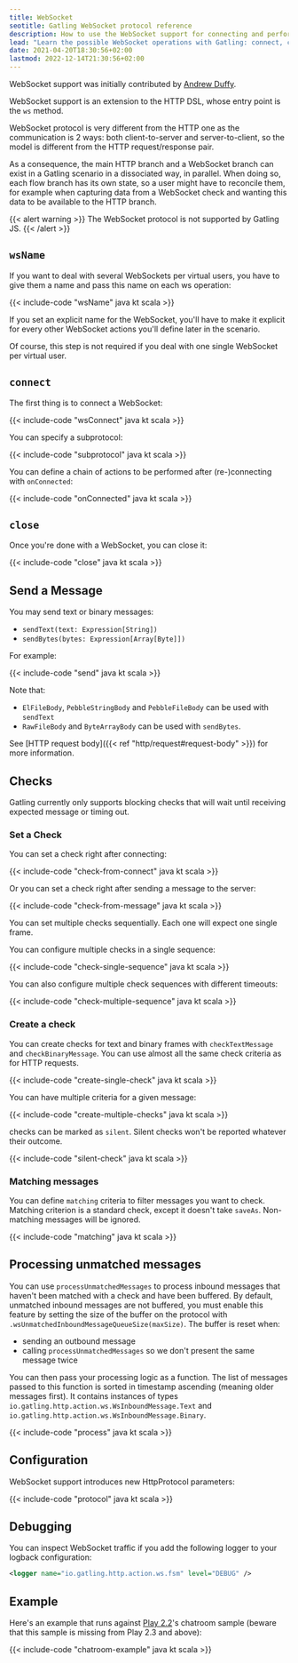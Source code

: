 ```yaml
---
title: WebSocket
seotitle: Gatling WebSocket protocol reference
description: How to use the WebSocket support for connecting and performing checks on inbound frames.
lead: "Learn the possible WebSocket operations with Gatling: connect, close, send."
date: 2021-04-20T18:30:56+02:00
lastmod: 2022-12-14T21:30:56+02:00
---
```


WebSocket support was initially contributed by [Andrew Duffy](https://github.com/amjjd).

WebSocket support is an extension to the HTTP DSL, whose entry point is the `ws` method.

WebSocket protocol is very different from the HTTP one as the communication is 2 ways: both client-to-server and server-to-client, so the model is different from the HTTP request/response pair.

As a consequence, the main HTTP branch and a WebSocket branch can exist in a Gatling scenario in a dissociated way, in parallel.
When doing so, each flow branch has its own state, so a user might have to reconcile them, for example when capturing data from a WebSocket check and wanting this data to be available to the HTTP branch.

{{< alert warning >}}
The WebSocket protocol is not supported by Gatling JS.
{{< /alert >}}

## `wsName`

If you want to deal with several WebSockets per virtual users, you have to give them a name and pass this name on each ws operation:

{{< include-code "wsName" java kt scala >}}

If you set an explicit name for the WebSocket, you'll have to make it explicit for every other WebSocket actions you'll define later in the scenario.

Of course, this step is not required if you deal with one single WebSocket per virtual user.

## `connect`

The first thing is to connect a WebSocket:

{{< include-code "wsConnect" java kt scala >}}

You can specify a subprotocol:

{{< include-code "subprotocol" java kt scala >}}

You can define a chain of actions to be performed after (re-)connecting with `onConnected`:

{{< include-code "onConnected" java kt scala >}}

## `close`

Once you're done with a WebSocket, you can close it:

{{< include-code "close" java kt scala >}}

## Send a Message

You may send text or binary messages:

* `sendText(text: Expression[String])`
* `sendBytes(bytes: Expression[Array[Byte]])`

For example:

{{< include-code "send" java kt scala >}}

Note that:

* `ElFileBody`, `PebbleStringBody` and `PebbleFileBody` can be used with `sendText`
* `RawFileBody` and `ByteArrayBody` can be used with `sendBytes`.

See [HTTP request body]({{< ref "http/request#request-body" >}}) for more information.

## Checks

Gatling currently only supports blocking checks that will wait until receiving expected message or timing out.

### Set a Check

You can set a check right after connecting:

{{< include-code "check-from-connect" java kt scala >}}

Or you can set a check right after sending a message to the server:

{{< include-code "check-from-message" java kt scala >}}

You can set multiple checks sequentially. Each one will expect one single frame.

You can configure multiple checks in a single sequence:

{{< include-code "check-single-sequence" java kt scala >}}

You can also configure multiple check sequences with different timeouts:

{{< include-code "check-multiple-sequence" java kt scala >}}

### Create a check

You can create checks for text and binary frames with `checkTextMessage` and `checkBinaryMessage`.
You can use almost all the same check criteria as for HTTP requests.

{{< include-code "create-single-check" java kt scala >}}

You can have multiple criteria for a given message:

{{< include-code "create-multiple-checks" java kt scala >}}

checks can be marked as `silent`.
Silent checks won't be reported whatever their outcome.

{{< include-code "silent-check" java kt scala >}}

### Matching messages

You can define `matching` criteria to filter messages you want to check.
Matching criterion is a standard check, except it doesn't take `saveAs`.
Non-matching messages will be ignored.

{{< include-code "matching" java kt scala >}}

## Processing unmatched messages

You can use `processUnmatchedMessages` to process inbound messages that haven't been matched with a check and have been buffered.
By default, unmatched inbound messages are not buffered, you must enable this feature by setting the size of the buffer on the protocol with `.wsUnmatchedInboundMessageQueueSize(maxSize)`.
The buffer is reset when:
* sending an outbound message 
* calling `processUnmatchedMessages` so we don't present the same message twice

You can then pass your processing logic as a function.
The list of messages passed to this function is sorted in timestamp ascending (meaning older messages first).
It contains instances of types `io.gatling.http.action.ws.WsInboundMessage.Text` and `io.gatling.http.action.ws.WsInboundMessage.Binary`.

{{< include-code "process" java kt scala >}}

## Configuration

WebSocket support introduces new HttpProtocol parameters:

{{< include-code "protocol" java kt scala >}}

## Debugging

You can inspect WebSocket traffic if you add the following logger to your logback configuration:

```xml
<logger name="io.gatling.http.action.ws.fsm" level="DEBUG" />
```

## Example

Here's an example that runs against [Play 2.2](https://www.playframework.com/download#older-versions)'s chatroom sample (beware that this sample is missing from Play 2.3 and above):

{{< include-code "chatroom-example" java kt scala >}}
